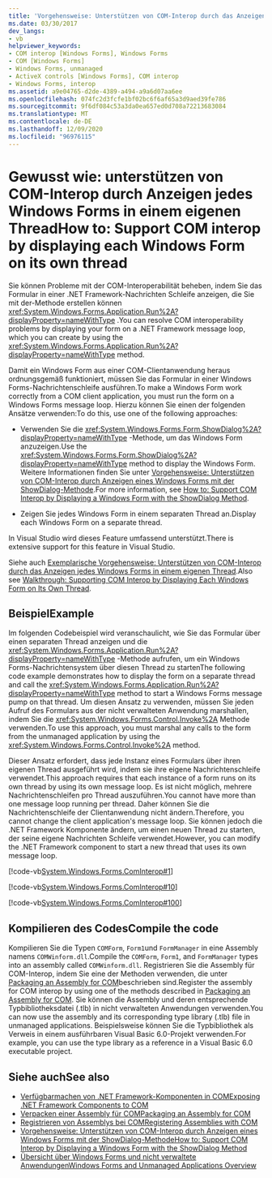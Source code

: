 ```yaml
---
title: 'Vorgehensweise: Unterstützen von COM-Interop durch das Anzeigen einzelner Windows Forms in einem eigenen Thread'
ms.date: 03/30/2017
dev_langs:
- vb
helpviewer_keywords:
- COM interop [Windows Forms], Windows Forms
- COM [Windows Forms]
- Windows Forms, unmanaged
- ActiveX controls [Windows Forms], COM interop
- Windows Forms, interop
ms.assetid: a9e04765-d2de-4389-a494-a9a6d07aa6ee
ms.openlocfilehash: 074fc2d3fcfe1bf02bc6f6af65a3d9aed39fe786
ms.sourcegitcommit: 9f6df084c53a3da0ea657ed0d708a72213683084
ms.translationtype: MT
ms.contentlocale: de-DE
ms.lasthandoff: 12/09/2020
ms.locfileid: "96976115"
---
```

# <a name="how-to-support-com-interop-by-displaying-each-windows-form-on-its-own-thread"></a><span data-ttu-id="5017c-102">Gewusst wie: unterstützen von COM-Interop durch Anzeigen jedes Windows Forms in einem eigenen Thread</span><span class="sxs-lookup"><span data-stu-id="5017c-102">How to: Support COM interop by displaying each Windows Form on its own thread</span></span>

<span data-ttu-id="5017c-103">Sie können Probleme mit der COM-Interoperabilität beheben, indem Sie das Formular in einer .NET Framework-Nachrichten Schleife anzeigen, die Sie mit der-Methode erstellen können <xref:System.Windows.Forms.Application.Run%2A?displayProperty=nameWithType> .</span><span class="sxs-lookup"><span data-stu-id="5017c-103">You can resolve COM interoperability problems by displaying your form on a .NET Framework message loop, which you can create by using the <xref:System.Windows.Forms.Application.Run%2A?displayProperty=nameWithType> method.</span></span>

<span data-ttu-id="5017c-104">Damit ein Windows Form aus einer COM-Clientanwendung heraus ordnungsgemäß funktioniert, müssen Sie das Formular in einer Windows Forms-Nachrichtenschleife ausführen.</span><span class="sxs-lookup"><span data-stu-id="5017c-104">To make a Windows Form work correctly from a COM client application, you must run the form on a Windows Forms message loop.</span></span> <span data-ttu-id="5017c-105">Hierzu können Sie einen der folgenden Ansätze verwenden:</span><span class="sxs-lookup"><span data-stu-id="5017c-105">To do this, use one of the following approaches:</span></span>

- <span data-ttu-id="5017c-106">Verwenden Sie die <xref:System.Windows.Forms.Form.ShowDialog%2A?displayProperty=nameWithType> -Methode, um das Windows Form anzuzeigen.</span><span class="sxs-lookup"><span data-stu-id="5017c-106">Use the <xref:System.Windows.Forms.Form.ShowDialog%2A?displayProperty=nameWithType> method to display the Windows Form.</span></span> <span data-ttu-id="5017c-107">Weitere Informationen finden Sie unter [Vorgehensweise: Unterstützen von COM-Interop durch Anzeigen eines Windows Forms mit der ShowDialog-Methode](com-interop-by-displaying-a-windows-form-shadow.md).</span><span class="sxs-lookup"><span data-stu-id="5017c-107">For more information, see [How to: Support COM Interop by Displaying a Windows Form with the ShowDialog Method](com-interop-by-displaying-a-windows-form-shadow.md).</span></span>

- <span data-ttu-id="5017c-108">Zeigen Sie jedes Windows Form in einem separaten Thread an.</span><span class="sxs-lookup"><span data-stu-id="5017c-108">Display each Windows Form on a separate thread.</span></span>

<span data-ttu-id="5017c-109">In Visual Studio wird dieses Feature umfassend unterstützt.</span><span class="sxs-lookup"><span data-stu-id="5017c-109">There is extensive support for this feature in Visual Studio.</span></span>

<span data-ttu-id="5017c-110">Siehe auch [Exemplarische Vorgehensweise: Unterstützen von COM-Interop durch das Anzeigen jedes Windows Forms in einem eigenen Thread](/previous-versions/visualstudio/visual-studio-2010/ms233639(v=vs.100)).</span><span class="sxs-lookup"><span data-stu-id="5017c-110">Also see [Walkthrough: Supporting COM Interop by Displaying Each Windows Form on Its Own Thread](/previous-versions/visualstudio/visual-studio-2010/ms233639(v=vs.100)).</span></span>

## <a name="example"></a><span data-ttu-id="5017c-111">Beispiel</span><span class="sxs-lookup"><span data-stu-id="5017c-111">Example</span></span>

<span data-ttu-id="5017c-112">Im folgenden Codebeispiel wird veranschaulicht, wie Sie das Formular über einen separaten Thread anzeigen und die <xref:System.Windows.Forms.Application.Run%2A?displayProperty=nameWithType> -Methode aufrufen, um ein Windows Forms-Nachrichtensystem über diesen Thread zu starten</span><span class="sxs-lookup"><span data-stu-id="5017c-112">The following code example demonstrates how to display the form on a separate thread and call the <xref:System.Windows.Forms.Application.Run%2A?displayProperty=nameWithType> method to start a Windows Forms message pump on that thread.</span></span> <span data-ttu-id="5017c-113">Um diesen Ansatz zu verwenden, müssen Sie jeden Aufruf des Formulars aus der nicht verwalteten Anwendung marshallen, indem Sie die <xref:System.Windows.Forms.Control.Invoke%2A> Methode verwenden.</span><span class="sxs-lookup"><span data-stu-id="5017c-113">To use this approach, you must marshal any calls to the form from the unmanaged application by using the <xref:System.Windows.Forms.Control.Invoke%2A> method.</span></span>

<span data-ttu-id="5017c-114">Dieser Ansatz erfordert, dass jede Instanz eines Formulars über ihren eigenen Thread ausgeführt wird, indem sie ihre eigene Nachrichtenschleife verwendet.</span><span class="sxs-lookup"><span data-stu-id="5017c-114">This approach requires that each instance of a form runs on its own thread by using its own message loop.</span></span> <span data-ttu-id="5017c-115">Es ist nicht möglich, mehrere Nachrichtenschleifen pro Thread auszuführen.</span><span class="sxs-lookup"><span data-stu-id="5017c-115">You cannot have more than one message loop running per thread.</span></span> <span data-ttu-id="5017c-116">Daher können Sie die Nachrichtenschleife der Clientanwendung nicht ändern.</span><span class="sxs-lookup"><span data-stu-id="5017c-116">Therefore, you cannot change the client application's message loop.</span></span> <span data-ttu-id="5017c-117">Sie können jedoch die .NET Framework Komponente ändern, um einen neuen Thread zu starten, der seine eigene Nachrichten Schleife verwendet.</span><span class="sxs-lookup"><span data-stu-id="5017c-117">However, you can modify the .NET Framework component to start a new thread that uses its own message loop.</span></span>

[!code-vb[System.Windows.Forms.ComInterop#1](~/samples/snippets/visualbasic/VS_Snippets_Winforms/System.Windows.Forms.ComInterop/VB/COMForm.vb#1)]

[!code-vb[System.Windows.Forms.ComInterop#10](~/samples/snippets/visualbasic/VS_Snippets_Winforms/System.Windows.Forms.ComInterop/VB/FormManager.vb#10)]

[!code-vb[System.Windows.Forms.ComInterop#100](~/samples/snippets/visualbasic/VS_Snippets_Winforms/System.Windows.Forms.ComInterop/VB/Form1.vb#100)]

## <a name="compile-the-code"></a><span data-ttu-id="5017c-118">Kompilieren des Codes</span><span class="sxs-lookup"><span data-stu-id="5017c-118">Compile the code</span></span>

<span data-ttu-id="5017c-119">Kompilieren Sie die Typen `COMForm`, `Form1`und `FormManager` in eine Assembly namens `COMWinform.dll`.</span><span class="sxs-lookup"><span data-stu-id="5017c-119">Compile the `COMForm`, `Form1`, and `FormManager` types into an assembly called `COMWinform.dll`.</span></span> <span data-ttu-id="5017c-120">Registrieren Sie die Assembly für COM-Interop, indem Sie eine der Methoden verwenden, die unter [Packaging an Assembly for COM](/dotnet/framework/interop/packaging-an-assembly-for-co)beschrieben sind.</span><span class="sxs-lookup"><span data-stu-id="5017c-120">Register the assembly for COM interop by using one of the methods described in [Packaging an Assembly for COM](/dotnet/framework/interop/packaging-an-assembly-for-co).</span></span> <span data-ttu-id="5017c-121">Sie können die Assembly und deren entsprechende Typbibliotheksdatei (.tlb) in nicht verwalteten Anwendungen verwenden.</span><span class="sxs-lookup"><span data-stu-id="5017c-121">You can now use the assembly and its corresponding type library (.tlb) file in unmanaged applications.</span></span> <span data-ttu-id="5017c-122">Beispielsweise können Sie die Typbibliothek als Verweis in einem ausführbaren Visual Basic 6.0-Projekt verwenden.</span><span class="sxs-lookup"><span data-stu-id="5017c-122">For example, you can use the type library as a reference in a Visual Basic 6.0 executable project.</span></span>

## <a name="see-also"></a><span data-ttu-id="5017c-123">Siehe auch</span><span class="sxs-lookup"><span data-stu-id="5017c-123">See also</span></span>

- [<span data-ttu-id="5017c-124">Verfügbarmachen von .NET Framework-Komponenten in COM</span><span class="sxs-lookup"><span data-stu-id="5017c-124">Exposing .NET Framework Components to COM</span></span>](/dotnet/framework/interop/exposing-dotnet-components-to-co)
- [<span data-ttu-id="5017c-125">Verpacken einer Assembly für COM</span><span class="sxs-lookup"><span data-stu-id="5017c-125">Packaging an Assembly for COM</span></span>](/dotnet/framework/interop/packaging-an-assembly-for-co)
- [<span data-ttu-id="5017c-126">Registrieren von Assemblys bei COM</span><span class="sxs-lookup"><span data-stu-id="5017c-126">Registering Assemblies with COM</span></span>](/dotnet/framework/interop/registering-assemblies-with-co)
- [<span data-ttu-id="5017c-127">Vorgehensweise: Unterstützen von COM-Interop durch Anzeigen eines Windows Forms mit der ShowDialog-Methode</span><span class="sxs-lookup"><span data-stu-id="5017c-127">How to: Support COM Interop by Displaying a Windows Form with the ShowDialog Method</span></span>](com-interop-by-displaying-a-windows-form-shadow.md)
- [<span data-ttu-id="5017c-128">Übersicht über Windows Forms und nicht verwaltete Anwendungen</span><span class="sxs-lookup"><span data-stu-id="5017c-128">Windows Forms and Unmanaged Applications Overview</span></span>](windows-forms-and-unmanaged-applications-overview.md)
